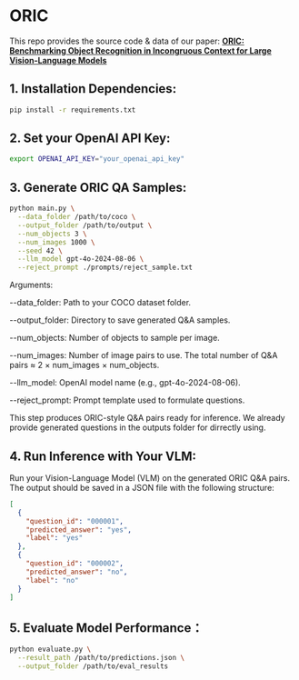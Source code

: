 # ORIC
This repo provides the source code & data of our paper: [**ORIC: Benchmarking Object Recognition in Incongruous Context for Large Vision-Language Models**](https://arxiv.org/abs/2509.15695) 


## 1. Installation Dependencies:
```bash
pip install -r requirements.txt
```

## 2. Set your OpenAI API Key:
```bash
export OPENAI_API_KEY="your_openai_api_key"
```

## 3. Generate ORIC QA Samples:
```bash
python main.py \
  --data_folder /path/to/coco \
  --output_folder /path/to/output \
  --num_objects 3 \
  --num_images 1000 \
  --seed 42 \
  --llm_model gpt-4o-2024-08-06 \
  --reject_prompt ./prompts/reject_sample.txt
```

Arguments:

--data_folder: Path to your COCO dataset folder.

--output_folder: Directory to save generated Q&A samples.

--num_objects: Number of objects to sample per image.

--num_images: Number of image pairs to use. The total number of Q&A pairs ≈ 2 × num_images × num_objects.

--llm_model: OpenAI model name (e.g., gpt-4o-2024-08-06).

--reject_prompt: Prompt template used to formulate questions.

This step produces ORIC-style Q&A pairs ready for inference. We already provide generated questions in the outputs folder for dirrectly using.


## 4. Run Inference with Your VLM:

Run your Vision-Language Model (VLM) on the generated ORIC Q&A pairs. The output should be saved in a JSON file with the following structure:

```json
[
  {
    "question_id": "000001",
    "predicted_answer": "yes",
    "label": "yes"
  },
  {
    "question_id": "000002",
    "predicted_answer": "no",
    "label": "no"
  }
]
```

## 5. Evaluate Model Performance：
```bash
python evaluate.py \
  --result_path /path/to/predictions.json \
  --output_folder /path/to/eval_results
```
